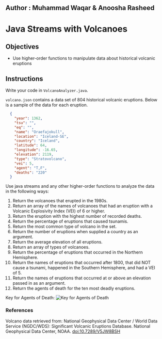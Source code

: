 ## Author : Muhammad Waqar & Anoosha Rasheed
# Java Streams with Volcanoes

## Objectives

* Use higher-order functions to manipulate data about historical volcanic eruptions

## Instructions

Write your code in `VolcanoAnalyzer.java`.

`volcano.json` contains a data set of 804 historical volcanic eruptions.  Below is a sample of the data for each eruption.

```JSON
  {
    "year": 1362,
    "tsu": "",
    "eq": "",
    "name": "Oraefajokull",
    "location": "Iceland-SE",
    "country": "Iceland",
    "latitude": 64,
    "longitude": -16.65,
    "elevation": 2119,
    "type": "Stratovolcano",
    "vei": 5,
    "agent": "T,F",
    "deaths": "220"
  }
```

Use java streams and any other higher-order functions to analyze the data in the following ways:

1. Return the volcanoes that erupted in the 1980s.
2. Return an array of the names of volcanoes that had an eruption with a Volcanic Explosivity Index (VEI) of 6 or higher.
3. Return the eruption with the highest number of recorded deaths.
4. Return the percentage of eruptions that caused tsunamis.
5. Return the most common type of volcano in the set.
6. Return the number of eruptions when supplied a country as an argument.
7. Return the average elevation of all eruptions.
8. Return an array of types of volcanoes.
9. Return the percentage of eruptions that occurred in the Northern Hemisphere.
10. Return the names of eruptions that occurred after 1800, that did NOT cause a tsunami, happened in the Southern Hemisphere, and had a VEI of 5.
11. Return the names of eruptions that occurred at or above an elevation passed in as an argument.
12. Return the agents of death for the ten most deadly eruptions.

Key for Agents of Death:
![Key for Agents of Death](./agents.png)

### References

Volcano data retrieved from: National Geophysical Data Center / World Data Service (NGDC/WDS): Significant Volcanic Eruptions Database. National Geophysical Data Center, NOAA. [doi:10.7289/V5JW8BSH](https://data.nodc.noaa.gov/cgi-bin/iso?id=gov.noaa.ngdc.mgg.hazards:G10147)

